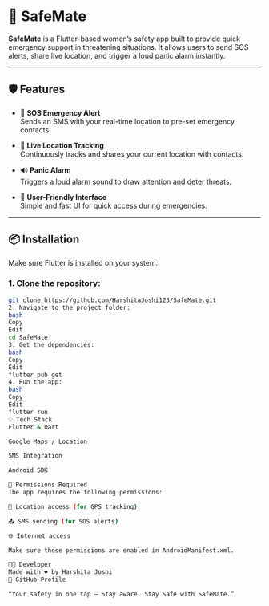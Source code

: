 # 🚨 SafeMate

**SafeMate** is a Flutter-based women’s safety app built to provide quick emergency support in threatening situations. It allows users to send SOS alerts, share live location, and trigger a loud panic alarm instantly.

---

## 🛡️ Features

- 📍 **SOS Emergency Alert**  
  Sends an SMS with your real-time location to pre-set emergency contacts.

- 🧭 **Live Location Tracking**  
  Continuously tracks and shares your current location with contacts.

- 🔊 **Panic Alarm**  
  Triggers a loud alarm sound to draw attention and deter threats.

- 📱 **User-Friendly Interface**  
  Simple and fast UI for quick access during emergencies.

---

## 📦 Installation

Make sure Flutter is installed on your system.

### 1. Clone the repository:

```bash
git clone https://github.com/HarshitaJoshi123/SafeMate.git
2. Navigate to the project folder:
bash
Copy
Edit
cd SafeMate
3. Get the dependencies:
bash
Copy
Edit
flutter pub get
4. Run the app:
bash
Copy
Edit
flutter run
💡 Tech Stack
Flutter & Dart

Google Maps / Location

SMS Integration

Android SDK

🔐 Permissions Required
The app requires the following permissions:

📍 Location access (for GPS tracking)

📤 SMS sending (for SOS alerts)

🌐 Internet access

Make sure these permissions are enabled in AndroidManifest.xml.

👩‍💻 Developer
Made with ❤️ by Harshita Joshi
🔗 GitHub Profile

“Your safety in one tap – Stay aware. Stay Safe with SafeMate.”
